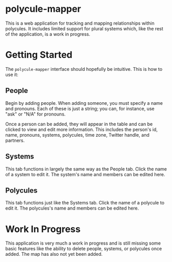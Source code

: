 # polycule-mapper
This is a web application for tracking and mapping relationships within polycules. It includes limited support for plural systems which, like the rest of the application, is a work in progress.

# Getting Started
The `polycule-mapper` interface should hopefully be intuitive. This is how to use it:

## People
Begin by adding people. When adding someone, you must specify a name and pronouns. Each of these is just a string; you can, for instance, use "ask" or "N/A" for pronouns.

Once a person can be added, they will appear in the table and can be clicked to view and edit more information. This includes the person's id, name, pronouns, systems, polycules, time zone, Twitter handle, and partners.

## Systems
This tab functions in largely the same way as the People tab. Click the name of a system to edit it. The system's name and members can be edited here.

## Polycules
This tab functions just like the Systems tab. Click the name of a polycule to edit it. The polycules's name and members can be edited here.

# Work In Progress
This application is very much a work in progress and is still missing some basic features like the ability to delete people, systems, or polycules once added. The map has also not yet been added.